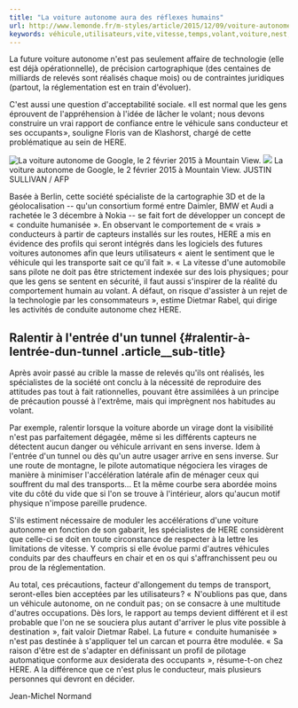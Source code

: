 ```yaml
---
title: "La voiture autonome aura des réflexes humains"
url: http://www.lemonde.fr/m-styles/article/2015/12/09/voiture-autonome-mais-avec-des-reflexes-humains_4827449_4497319.html
keywords: véhicule,utilisateurs,vite,vitesse,temps,volant,voiture,nest,réflexes,autonome,humains,conduite
---
```

La future voiture autonome n'est pas seulement affaire de technologie (elle est déjà opérationnelle), de précision cartographique (des centaines de milliards de relevés sont réalisés chaque mois) ou de contraintes juridiques (partout, la réglementation est en train d'évoluer).

C'est aussi une question d'acceptabilité sociale. « Il est normal que les gens éprouvent de l'appréhension à l'idée de lâcher le volant ; nous devons construire un vrai rapport de confiance entre le véhicule sans conducteur et ses occupants », souligne Floris van de Klashorst, chargé de cette problématique au sein de HERE.

![La voiture autonome de Google, le 2 février 2015 à Mountain View.](https://img.lemde.fr/2015/12/08/0/0/3000/2070/688/0/60/0/8fafa71_10963-1acseu.jpg) ![](https://img.lemde.fr/2015/12/08/0/0/3000/2070/688/0/60/0/8fafa71_10963-1acseu.jpg) La voiture autonome de Google, le 2 février 2015 à Mountain View. JUSTIN SULLIVAN / AFP

Basée à Berlin, cette société spécialiste de la cartographie 3D et de la géolocalisation -- qu'un consortium formé entre Daimler, BMW et Audi a rachetée le 3 décembre à Nokia -- se fait fort de développer un concept de «  conduite humanisée  ». En observant le comportement de « vrais  » conducteurs à partir de capteurs installés sur les routes, HERE a mis en évidence des profils qui seront intégrés dans les logiciels des futures voitures autonomes afin que leurs utilisateurs «  aient le sentiment que le véhicule qui les transporte sait ce qu'il fait  ». «  La vitesse d'une automobile sans pilote ne doit pas être strictement indexée sur des lois physiques ; pour que les gens se sentent en sécurité, il faut aussi s'inspirer de la réalité du comportement humain au volant. A défaut, on risque d'assister à un rejet de la technologie par les consommateurs  », estime Dietmar Rabel, qui dirige les activités de conduite autonome chez HERE.

Ralentir à l'entrée d'un tunnel {#ralentir-à-lentrée-dun-tunnel .article__sub-title}
-------------------------------

Après avoir passé au crible la masse de relevés qu'ils ont réalisés, les spécialistes de la société ont conclu à la nécessité de reproduire des attitudes pas tout à fait rationnelles, pouvant être assimilées à un principe de précaution poussé à l'extrême, mais qui imprègnent nos habitudes au volant.

Par exemple, ralentir lorsque la voiture aborde un virage dont la visibilité n'est pas parfaitement dégagée, même si les différents capteurs ne détectent aucun danger ou véhicule arrivant en sens inverse. Idem à l'entrée d'un tunnel ou dès qu'un autre usager arrive en sens inverse. Sur une route de montagne, le pilote automatique négociera les virages de manière à minimiser l'accélération latérale afin de ménager ceux qui souffrent du mal des transports... Et la même courbe sera abordée moins vite du côté du vide que si l'on se trouve à l'intérieur, alors qu'aucun motif physique n'impose pareille prudence.

S'ils estiment nécessaire de moduler les accélérations d'une voiture autonome en fonction de son gabarit, les spécialistes de HERE considèrent que celle-ci se doit en toute circonstance de respecter à la lettre les limitations de vitesse. Y compris si elle évolue parmi d'autres véhicules conduits par des chauffeurs en chair et en os qui s'affranchissent peu ou prou de la réglementation.

Au total, ces précautions, facteur d'allongement du temps de transport, seront-elles bien acceptées par les utilisateurs ? «  N'oublions pas que, dans un véhicule autonome, on ne conduit pas ; on se consacre à une multitude d'autres occupations. Dès lors, le rapport au temps devient différent et il est probable que l'on ne se souciera plus autant d'arriver le plus vite possible à destination  », fait valoir Dietmar Rabel. La future «  conduite humanisée  » n'est pas destinée à s'appliquer tel un carcan et pourra être modulée. «  Sa raison d'être est de s'adapter en définissant un profil de pilotage automatique conforme aux desiderata des occupants  », résume-t-on chez HERE. A la différence que ce n'est plus le conducteur, mais plusieurs personnes qui devront en décider.

Jean-Michel Normand
